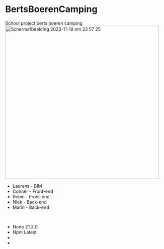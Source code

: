 # BertsBoerenCamping
School project berts boeren camping
<br>
<img width="488" alt="Scherm­afbeelding 2023-11-19 om 23 57 25" src="https://github.com/LaulensW/BertsBoerenCamping/assets/61787845/12274e8c-53b1-4e9d-81e7-1c9a65af76bb">
<br>

<ul>
  <li>Laurens - BIM</li>
  <li>Conner - Front-end</li>
  <li>Robin - Front-end</li>
  <li>Niek - Back-end</li>
  <li>Marin - Back-end</li>
</ul>
<br>

<ul>
  <li>Node 21.2.0</li>
  <li>Npm Latest</li>
  <li></li>
  <li></li>
</ul>





